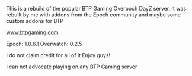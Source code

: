 This is a rebuild of the popular BTP Gaming Overpoch DayZ server.
It was rebuilt by me with addons from the Epoch community and maybe some custom addons for BTP

www.btpgaming.com

Epoch:      1.0.6.1
Overwatch:  0.2.5

I do not claim credit for all of it
Enjoy guys!

I can not advocate playing on any BTP Gaming server
